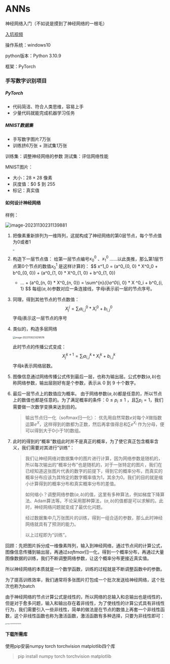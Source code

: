 # ANNs

神经网络入门（不如说是摸到了神经网络的一根毛）

[入坑视频](https://www.bilibili.com/video/BV1GC4y15736/?spm_id_from=333.1007.tianma.1-3-3.click&vd_source=0ee8fa26252a6e1ba9504c45ec9c7493)

操作系统：windows10

python版本：Python 3.10.9

框架：PyTorch

### 手写数字识别项目

##### PyTorch

- 代码简洁、符合人类思维，容易上手
- 少量代码就能完成机器学习任务

##### MNIST数据集

- 手写数字图片7万张
- 训练挤6万张 + 测试集1万张

训练集：调整神经网络的参数
测试集：评估网络性能

MNIST图片：

- 大小：$28 \times 28$ 像素
- 灰度值：$0 $ 到 $255$
- 标记：真实值

#### 如何设计神经网络

样例：

![image-20231130231139881](C:\Users\qyypy\AppData\Roaming\Typora\typora-user-images\image-20231130231139881.png)

1. 把像素重新排列为一维阵列，这就构成了神经网络的第0层节点，每个节点值为0或者1
   

   <img src="C:\Users\qyypy\AppData\Roaming\Typora\typora-user-images\image-20231130231227418.png" style="zoom:30%;" />

2. 构造下一层节点值：
   给第一层节点编号$x^0_0$ 、$x^0_1$ ......以此类推，那么第1层节点第0个节点的数值$x^1_0$ 是这样计算的：
   $$
   x^1_0 = (a^0_{0, 0} * X^0_0 + b^0_{0, 0}) + (a^0_{1, 0} * X^0_{1, 0} + b^0_{1, 0})
    + ... + (a^0_{n, 0} * X^0_{n, 0}) = \sum^{n}_{i}a^0_{i, 0} * X ^0_i + b^0_{i, 1}
   $$
   每组$(a, b)$参数对应一条连接线，字母i表示前一层的节点序号。

3. 同理，得到其他节点的节点数值：
   $$
   X^i_j = \sum_i a^0_{i, j} * X^0_i + b^0_{i, j}
   $$
   字母$j$表示这一层节点的序号

4. 类似的，构造多层网络

   <img src="C:\Users\qyypy\AppData\Roaming\Typora\typora-user-images\image-20231130233218576.png" alt="image-20231130233218576" style="zoom:50%;" />

   此时节点的传播公式变成：
   $$
   X^{k + 1}_{j} = \sum_ia^k_{i, j} * X^k_i + b^k_{i, j}
   $$
   字母$k$表示网络层数。

5. 图像信息通过网络传播公式传到最后一层，也称为输出层。公式参数$(a, b)$也称网络参数，输出层刚好有是个参数，表示从 $0$ 到 $9$ 十个数字。

6. 最后一层节点上的数值应为概率。
   由于网络参数$(a, b)$都是任意的，所以节点上的数值也都是任意的。为了满足概率的条件：$0 \le p_i \le 1$ ，且$\sum p_i=1$，我们需要做一次数学变换来达到目的。

   > 输出节点归一化（softmax归一化）：
   > 优先用自然常数$e$对每个$X$做指数运算$e^X$，这样得到的数都为正数，然后再拿值得总和$\sum e^{X_i}$ 作为分母，便可以得到大于$0$小于$1$的数组。

7. 此时的得到的“概率”数组此时并不是真正的概率，为了使它真正包含概率含义，我们需要对其进行“训练”：

   > 我们让神经网络对数据集中的图片进行计算，因为网络参数是随机的，所以每次输出的“概率分布”也是随机的，对于一张特定的图片，我们在已经知道这张图片代表的数字的前提下，得到它的概率分布，而真实的概率分布应该为其特定的数字概率值为1，其余为0。我们的目的就是缩小计算得到的概率分布和真实概率分布的差值。
   >
   > 如何缩小？调整网络参数$(a, b)$的值，这里有多种算法，例如梯度下降算法、Adam算法等。不论采用那种算法，$(a, b)$的值都是可以求解的。此时，神经网络问题就变成了最优化问题。
   >
   > 经过数据集中几万张图片的训练，得到一组合适的参数，那么此时神经网络就具有了预测的能力。
   >
   > 以上过程即为“训练”。

回顾：先把图片拆分成一维像素阵列，输入到神经网络，通过节点间的计算公式，图像信息传播到输出层，再通过$softmax$归一化，得到一个概率分布，再通过大量图像数据的训练，我们不断调整网络参数，让这个概率分布更接近真实值。

所以神经网络的本质就是一个数学函数，训练的过程就是不断调整函数中的参数。

为了提高训练效率，我们通常将多张图片打包成一个批次发送给神经网络，这个批次也称为batch

由于神经网络的节点计算公式是线性的，所以网络的总输入和总输出也是线性的，但是对于愈多问题，输入和输出存在着非线性，为了使线性的计算公式具有非线性行为，我们需要引入一些非线性，简单的做法是在节点的数值上再套一个非线性函数，这个非线性函数也称为激活函数，激活函数有多种选择，只要为非线性即可：

<img src="C:\Users\qyypy\AppData\Roaming\Typora\typora-user-images\image-20231201000742315.png" alt="image-20231201000742315" style="zoom: 25%;" />

#### 下载所需库

 使用pip安装numpy torch torchvision matplotlib四个库

> pip install numpy torch torchvision matplotlib
